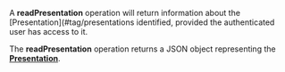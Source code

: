 A **readPresentation** operation will return information about the [Presentation](#tag/presentations identified, provided the authenticated user has access to it.

The **readPresentation** operation returns a JSON object representing the [**Presentation**](#tag/presentations).
